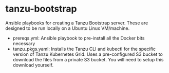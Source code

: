 # tanzu-bootstrap
Ansible playbooks for creating a Tanzu Bootstrap server. These are designed to be run locally
on a Ubuntu Linux VM/machine.

- prereqs.yml: Ansible playbook to pre-install all the Docker bits necessary
- tanzu_pkgs.yaml: Installs the Tanzu CLI and kubectl for the specific version
of Tanzu Kubernetes Grid. Uses a pre-configured S3 bucket to download the files
from a private S3 bucket. You will need to setup this download yourself.
